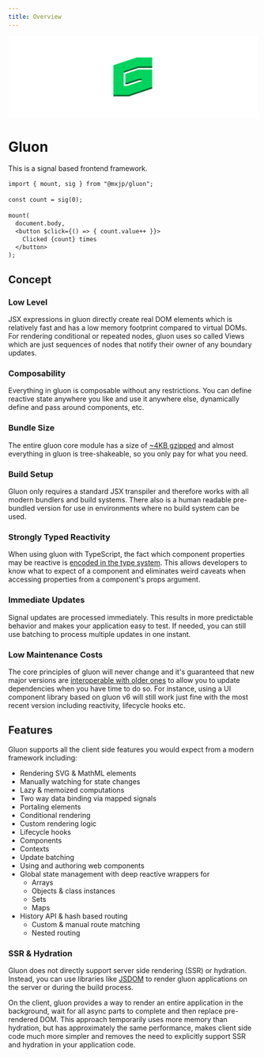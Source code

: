 ```yaml
---
title: Overview
---
```


![](../../assets/banner.svg)

# Gluon
This is a signal based frontend framework.

```tsx
import { mount, sig } from "@mxjp/gluon";

const count = sig(0);

mount(
  document.body,
  <button $click={() => { count.value++ }}>
    Clicked {count} times
  </button>
);
```

## Concept

### Low Level
JSX expressions in gluon directly create real DOM elements which is relatively fast and has a low memory footprint compared to virtual DOMs. For rendering conditional or repeated nodes, gluon uses so called Views which are just sequences of nodes that notify their owner of any boundary updates.

### Composability
Everything in gluon is composable without any restrictions. You can define reactive state anywhere you like and use it anywhere else, dynamically define and pass around components, etc.

### Bundle Size
The entire gluon core module has a size of [~4KB gzipped](https://bundlephobia.com/package/@mxjp/gluon) and almost everything in gluon is tree-shakeable, so you only pay for what you need.

### Build Setup
Gluon only requires a standard JSX transpiler and therefore works with all modern bundlers and build systems. There also is a human readable pre-bundled version for use in environments where no build system can be used.

### Strongly Typed Reactivity
When using gluon with TypeScript, the fact which component properties may be reactive is [encoded in the type system](reference/core/components.md#expressions). This allows developers to know what to expect of a component and eliminates weird caveats when accessing properties from a component's props argument.

### Immediate Updates
Signal updates are processed immediately. This results in more predictable behavior and makes your application easy to test. If needed, you can still use batching to process multiple updates in one instant.

### Low Maintenance Costs
The core principles of gluon will never change and it's guaranteed that new major versions are [interoperable with older ones](reference/compatibility.md#shared-globals--compatibility) to allow you to update dependencies when you have time to do so. For instance, using a UI component library based on gluon v6 will still work just fine with the most recent version including reactivity, lifecycle hooks etc.

## Features
Gluon supports all the client side features you would expect from a modern framework including:
+ Rendering SVG & MathML elements
+ Manually watching for state changes
+ Lazy & memoized computations
+ Two way data binding via mapped signals
+ Portaling elements
+ Conditional rendering
+ Custom rendering logic
+ Lifecycle hooks
+ Components
+ Contexts
+ Update batching
+ Using and authoring web components
+ Global state management with deep reactive wrappers for
  + Arrays
  + Objects & class instances
  + Sets
  + Maps
+ History API & hash based routing
  + Custom & manual route matching
  + Nested routing

### SSR & Hydration
Gluon does not directly support server side rendering (SSR) or hydration. Instead, you can use libraries like [JSDOM](https://www.npmjs.com/package/jsdom) to render gluon applications on the server or during the build process.

On the client, gluon provides a way to render an entire application in the background, wait for all async parts to complete and then replace pre-rendered DOM. This approach temporarily uses more memory than hydration, but has approximately the same performance, makes client side code much more simpler and removes the need to explicitly support SSR and hydration in your application code.
